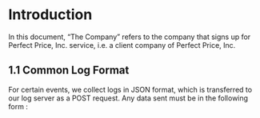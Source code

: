 # Introduction
In this document, “The Company” refers to the company that signs up for Perfect Price, Inc. service, i.e. a client company of Perfect Price, Inc.

## 1.1 Common Log Format
For certain events, we collect logs in JSON format, which is transferred to our log server as a POST request. Any data sent must be in the following form :

